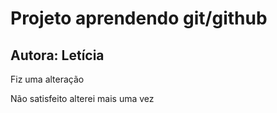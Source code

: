 # Projeto aprendendo git/github

## Autora: Letícia

Fiz uma alteração

Não satisfeito alterei mais uma vez
